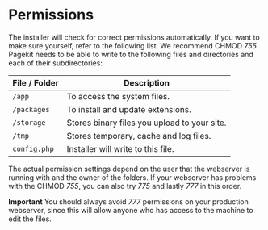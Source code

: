 # Permissions

The installer will check for correct permissions automatically. If you want to make sure yourself, refer to the following list. We recommend CHMOD *755*. Pagekit needs to be able to write to the following files and directories and each of their subdirectories:

| File / Folder    | Description |
|------------------|-------------|
| `/app`           | To access the system files.                   |
| `/packages`      | To install and update extensions.             |
| `/storage`       | Stores binary files you upload to your site.  |
| `/tmp`           | Stores temporary, cache and log files.        |
| `config.php`     | Installer will write to this file.            |

The actual permission settings depend on the user that the webserver is running with and the owner of the folders. If your webserver has problems with the CHMOD *755*, you can also try *775* and lastly *777* in this order.

**Important** You should always avoid *777* permissions on your production webserver, since this will allow anyone who has access to the machine to edit the files.
